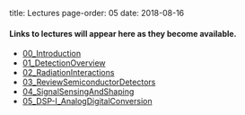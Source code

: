 title: Lectures
page-order: 05
date: 2018-08-16

#### Links to lectures will appear here as they become available.

 - [00_Introduction]({filename}/downloads/00_Introduction.pdf)
 - [01_DetectionOverview]({filename}/downloads/01_DetectionOverview.pdf)
 - [02_RadiationInteractions]({filename}/downloads/02_ReviewRadiationInteractions.pdf)
 - [03_ReviewSemiconductorDetectors]({filename}/downloads/03_ReviewSemiconductorDetectors.pdf)
 - [04_SignalSensingAndShaping]({filename}/downloads/04_SignalSensingAndShaping.pdf)
 - [05_DSP-I_AnalogDigitalConversion]({filename}/downloads/05_DSP_I_AnalogDigitalConversion.pdf)


